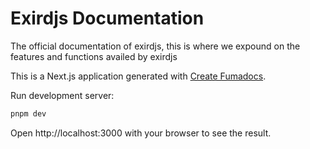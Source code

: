 # Exirdjs Documentation

The official documentation of exirdjs, this is where we expound on the features and functions availed by exirdjs

This is a Next.js application generated with [Create Fumadocs](https://github.com/fuma-nama/fumadocs).

Run development server:

```bash
pnpm dev
```

Open http://localhost:3000 with your browser to see the result.